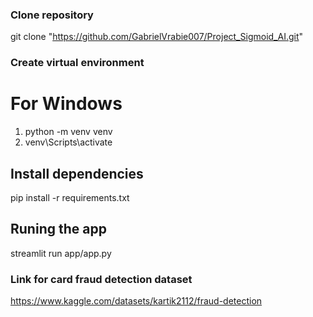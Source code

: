 ### Clone repository
git clone "https://github.com/GabrielVrabie007/Project_Sigmoid_AI.git"

### Create virtual environment

# For Windows
1. python -m venv venv
2. venv\Scripts\activate

## Install dependencies
pip install -r requirements.txt

## Runing the app
streamlit run app/app.py

### Link for card fraud detection dataset

https://www.kaggle.com/datasets/kartik2112/fraud-detection
